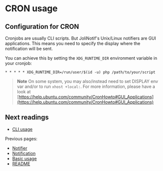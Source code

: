 # CRON usage

## Configuration for CRON

Cronjobs are usually CLI scripts. But JoliNotif's Unix/Linux notifiers are GUI
applications. This means you need to specify the display where the notification
will be sent.

You can achieve this by setting the `XDG_RUNTIME_DIR` environment variable in your
cronjob:

```
* * * * * XDG_RUNTIME_DIR=/run/user/$(id -u) php /path/to/your/script
```

> **Note**
> On some system, you may also/instead need to set DISPLAY env var and/or to
> run `xhost +local:`. For more information, please have a look at
> [https://help.ubuntu.com/community/CronHowto#GUI_Applications](https://help.ubuntu.com/community/CronHowto#GUI_Applications)

## Next readings

* [CLI usage](05-cli-usage.md)

Previous pages:

* [Notifier](03-notifier.md)
* [Notification](02-notification.md)
* [Basic usage](01-basic-usage.md)
* [README](../README.md)
